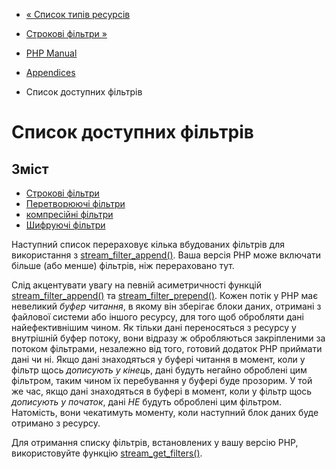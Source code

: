 - [« Список типів ресурсів](resource.md)
- [Строкові фільтри »](filters.string.md)

- [PHP Manual](index.md)
- [Appendices](appendices.md)
- Список доступних фільтрів

# Список доступних фільтрів

## Зміст

- [Строкові фільтри](filters.string.md)
- [Перетворюючі фільтри](filters.convert.md)
- [компресійні фільтри](filters.compression.md)
- [Шифруючі фільтри](filters.encryption.md)

Наступний список перераховує кілька вбудованих фільтрів для
використання з
[stream_filter_append()](function.stream-filter-append.md). Ваша
версія PHP може включати більше (або менше) фільтрів, ніж перераховано
тут.

Слід акцентувати увагу на певній асиметричності функцій
[stream_filter_append()](function.stream-filter-append.md) та
[stream_filter_prepend()](function.stream-filter-prepend.md). Кожен
потік у PHP має невеликий *буфер читання*, в якому він зберігає блоки
даних, отримані з файлової системи або іншого ресурсу, для того
щоб обробляти дані найефективнішим чином. Як тільки
дані переносяться з ресурсу у внутрішній буфер потоку, вони відразу ж
обробляються закріпленими за потоком фільтрами, незалежно від того,
готовий додаток PHP приймати дані чи ні. Якщо дані знаходяться
у буфері читання в момент, коли у фільтр щось *дописують у кінець*,
дані будуть негайно оброблені цим фільтром, таким чином їх
перебування у буфері буде прозорим. У той же час, якщо дані
знаходяться в буфері в момент, коли у фільтр щось *дописують у
початок*, дані *НЕ* будуть оброблені цим фільтром. Натомість, вони
чекатимуть моменту, коли наступний блок даних буде отримано з
ресурсу.

Для отримання списку фільтрів, встановлених у вашу версію PHP,
використовуйте функцію
[stream_get_filters()](function.stream-get-filters.md).
